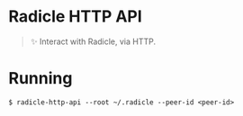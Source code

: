 # Radicle HTTP API

> ✨ Interact with Radicle, via HTTP.

# Running

    $ radicle-http-api --root ~/.radicle --peer-id <peer-id>
